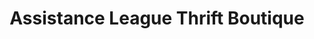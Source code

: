 ---
title: "Assistance League Thrift Boutique"
url: /fresno/assistance-league-thrift-boutique/
shop: charity
---